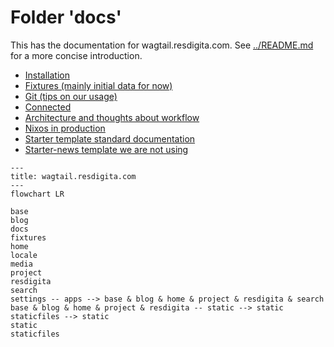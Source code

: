 # Folder 'docs'

This has the documentation for wagtail.resdigita.com. See [../README.md](../README.md) for a more concise introduction.

  - [Installation](./installation.md)
  - [Fixtures (mainly initial data for now)](./fixtures.md)
  - [Git (tips on our usage)](./git.md)
  - [Connected](./connected.md)
  - [Architecture and thoughts about workflow](./architecture.md)
  - [Nixos in production](./nixos.md)
  - [Starter template standard documentation](./starter.md)
  - [Starter-news template we are not using](./starter-news.md)

```mermaid
---
title: wagtail.resdigita.com
---
flowchart LR

base
blog
docs
fixtures
home
locale
media
project
resdigita
search
settings -- apps --> base & blog & home & project & resdigita & search
base & blog & home & project & resdigita -- static --> static
staticfiles --> static
static
staticfiles

```